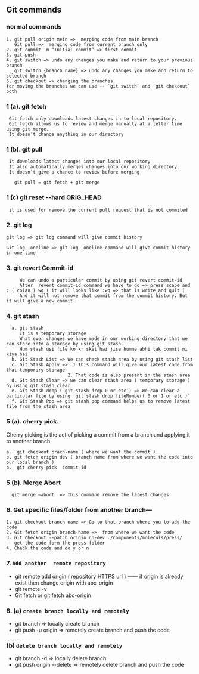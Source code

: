 ## Git  commands 

### normal commands
```
1. git pull origin mein =>  merging code from main branch
   Git pull =>  merging code from current branch only
2. git commit -m “Initial commit” => first commit
3. git push
4. git switch => undo any changes you make and return to your previous branch
   git switch {branch name} => undo any changes you make and return to selected branch
5. git checkout => changing the branches.
for moving the branches we can use -- `git switch` and `git chekcout` both
```
  
### 1 (a). git fetch
     Git fetch only downloads latest changes in to local repository.
     Git fetch allows us to review and merge manually at a letter time using git merge.
     It doesn’t change anything in our directory

### 1 (b). git pull
     It downloads latest changes into our local repository
     It also automatically merges changes into our working directory.
     It doesn’t give a chance to review before merging

   ```
      git pull = git fetch + git merge
   ```
### 1 (c) git reset --hard ORIG_HEAD
     it is used for remove the current pull request that is not commited 

### 2. git log 
```
git log => git log command will give commit history

Git log —oneline => git log —oneline command will give commit history in one line
```

### 3. git revert Commit-id
```
     We can undo a particular commit by using git revert commit-id
     After  revert commit-id command we have to do => press scape and : ( colan ) wq ( it will looks like :wq => that is write and quit )
     And it will not remove that commit from the commit history. But it will give a new commit 
```
### 4. git stash
```
  a. git stash
     It is a temporary storage
     What ever changes we have made in our working directory that we can store into a storage by using git stash.
     Hum stash usi file ko kr sket hai jise humne abhi tak commit ni kiya hai 
  b. Git Stash List => We can check stash area by using git stash list
  c. Git Stash Apply =>  1.This command will give our latest code from that temporary storage 
                       2. That code is also present in the stash area
  d. Git Stash Clear => we can clear stash area ( temporary storage ) by using git stash clear
  e. Git Stash drop ( git stash drop 0 or etc ) => We can clear a particular file by using `git stash drop fileNumber( 0 or 1 or etc )`
  f. Git Stash Pop => git stash pop command helps us to remove latest file from the stash area
```

### 5 (a). cherry pick.
   Cherry picking is the act of picking a commit from a branch and applying it to another branch
   ```
  a.  git checkout brach-name ( where we want the commit )
  b. git fetch origin dev ( branch name from where we want the code into our local branch )
  b.  git cherry-pick  commit-id	
   ```
### 5 (b). Merge Abort
   ```
     git merge —abort  => this command remove the latest changes 
   ```


### 6. Get specific files/folder from another branch—
```
1. git checkout branch name => Go to that branch where you to add the code 
2. Git fetch origin branch-name =>  from where we want the code
3. Git checkout --patch origin dn-dev ./components/moleculs/press/   —— get the code form the press folder 
4. Check the code and do y or n
```



### 7. `Add another  remote repository`
  * git remote add origin ( repository HTTPS url  )  —— if origin is already exist then change origin with abc-origin
  * git remote -v 
  * Git fetch  or git fetch abc-origin

### 8. (a) `create branch locally and remotely`
   * git branch <branch-name>              => locally create branch
   * git push -u origin <branch-name>      => remotely create branch and push the code

### (b) `delete branch locally and remotely`
   * git branch -d <branch-name>              => locally delete branch
   * git push origin --delete <branch-name>   => remotely delete branch and push the code
    

